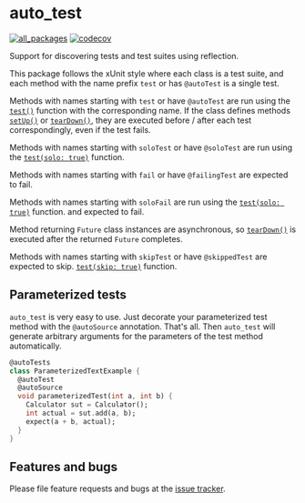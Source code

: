 # auto_test

[![all_packages](https://github.com/amondnet/auto_test/actions/workflows/validate.yaml/badge.svg)](https://github.com/amondnet/auto_test/actions/workflows/validate.yaml) [![codecov](https://codecov.io/gh/amondnet/auto_test/branch/main/graph/badge.svg?token=0Es3lia1uQ)](https://codecov.io/gh/amondnet/auto_test)

Support for discovering tests and test suites using reflection.

This package follows the xUnit style where each class is a test suite, and each
method with the name prefix `test` or has `@autoTest` is a single test.

Methods with names starting with `test` or have `@autoTest` are run using the [`test()`](https://pub.dev/documentation/test_core/latest/test_core.scaffolding/test.html) function with
the corresponding name. If the class defines methods [`setUp()`](https://pub.dev/documentation/test_core/latest/test_core.scaffolding/setUp.html) or [`tearDown()`](https://pub.dev/documentation/dev_test/latest/test/tearDown.html),
they are executed before / after each test correspondingly, even if the test fails.

Methods with names starting with `soloTest` or have `@soloTest`  are run using the [`test(solo: true)`](https://pub.dev/documentation/test_core/latest/test_core.scaffolding/test.html) function.

Methods with names starting with `fail` or have `@failingTest` are expected to fail.

Methods with names starting with `soloFail` are run using the [`test(solo: true)`](https://pub.dev/documentation/test_core/latest/test_core.scaffolding/test.html) function.
and expected to fail.

Method returning `Future` class instances are asynchronous, so [`tearDown()`](https://pub.dev/documentation/test_core/latest/test_core.scaffolding/tearDown.html) is
executed after the returned `Future` completes.

Methods with names starting with `skipTest` or have `@skippedTest` are expected to skip. [`test(skip: true)`](https://pub.dev/documentation/test_core/latest/test_core.scaffolding/test.html) function.


## Parameterized tests

`auto_test` is very easy to use. Just decorate your parameterized test method with the `@autoSource` annotation. That's all. Then `auto_test` will generate arbitrary arguments for the parameters of the test method automatically.

```dart
@autoTests
class ParameterizedTextExample {
  @autoTest
  @autoSource
  void parameterizedTest(int a, int b) {
    Calculator sut = Calculator();
    int actual = sut.add(a, b);
    expect(a + b, actual);
  }
}
```

## Features and bugs

Please file feature requests and bugs at the [issue tracker][tracker].

[tracker]: https://github.com/amondnet/auto_test/issues
